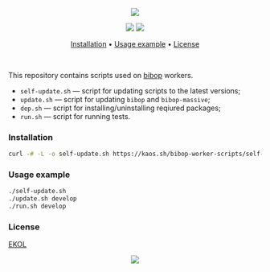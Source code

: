 <p align="center"><a href="#readme"><img src="https://gh.kaos.st/bibop-worker-scripts.svg"/></a></p>

<p align="center">
  <a href="https://travis-ci.com/essentialkaos/bibop-worker-scripts"><img src="https://travis-ci.com/essentialkaos/bibop-worker-scripts.svg"></a>
  <a href="https://essentialkaos.com/ekol"><img src="https://gh.kaos.st/ekol.svg"></a>
</p>

<p align="center"><a href="#installation">Installation</a> • <a href="#usage-example">Usage example</a> • <a href="#license">License</a></p>

<br/>

This repository contains scripts used on [bibop](https://github.com/essentialkaos/bibop) workers.

- `self-update.sh` — script for updating scripts to the latest versions;
- `update.sh` — script for updating `bibop` and `bibop-massive`;
- `dep.sh` — script for installing/uninstalling reqiured packages;
- `run.sh` — script for running tests.

### Installation

```bash
curl -# -L -o self-update.sh https://kaos.sh/bibop-worker-scripts/self-update.sh && chmod +x self-update.sh && ./self-update.sh && ./update.sh

```

### Usage example

```bash
./self-update.sh
./update.sh develop
./run.sh develop

```

### License

[EKOL](https://essentialkaos.com/ekol)

<p align="center"><a href="https://essentialkaos.com"><img src="https://gh.kaos.st/ekgh.svg"/></a></p>
